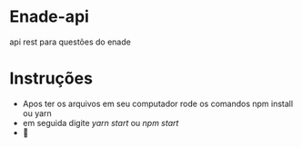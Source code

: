 # Enade-api
api rest para questões do enade

# Instruções

- Apos ter os arquivos em seu computador rode os comandos npm install ou yarn
- em seguida digite *yarn start* ou *npm start*
- 🤖
